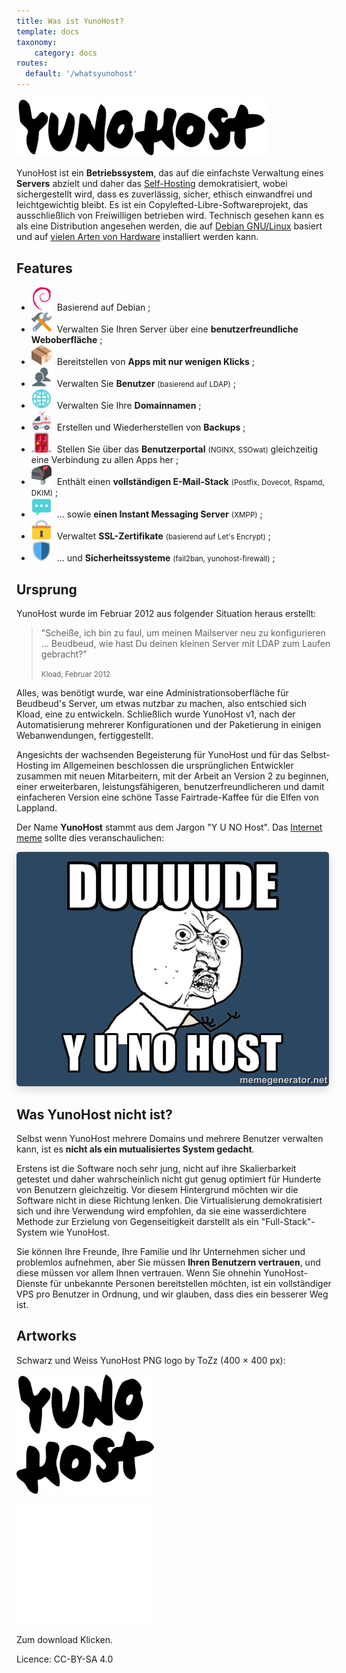 ```yaml
---
title: Was ist YunoHost?
template: docs
taxonomy:
    category: docs
routes:
  default: '/whatsyunohost'
---
```


<img src="/images/YunoHost_logo_vertical.png" width=400>

YunoHost ist ein **Betriebssystem**, das auf die einfachste Verwaltung eines **Servers** abzielt und daher das [Self-Hosting](/selfhosting) demokratisiert, wobei sichergestellt wird, dass es zuverlässig, sicher, ethisch einwandfrei und leichtgewichtig bleibt. Es ist ein Copylefted-Libre-Softwareprojekt, das ausschließlich von Freiwilligen betrieben wird. Technisch gesehen kann es als eine Distribution angesehen werden, die auf [Debian GNU/Linux](https://debian.org) basiert und auf [vielen Arten von Hardware](/install) installiert werden kann.

## Features

- <img src="/images/icon-debian.png" width=32 style="margin-right:5px"> Basierend auf Debian ;
- <img src="/images/icon-tools.png" width=32 style="margin-right:5px" width=64> Verwalten Sie Ihren Server über eine **benutzerfreundliche Weboberfläche** ;
- <img src="/images/icon-package.png" width=32 style="margin-right:5px"> Bereitstellen von **Apps mit nur wenigen Klicks** ;
- <img src="/images/icon-users.png" width=32 style="margin-right:5px"> Verwalten Sie **Benutzer** <small>(basierend auf LDAP)</small> ;
- <img src="/images/icon-globe.png" width=32 style="margin-right:5px"> Verwalten Sie Ihre **Domainnamen** ;
- <img src="/images/icon-medic.png" width=32 style="margin-right:5px"> Erstellen und Wiederherstellen von **Backups** ;
- <img src="/images/icon-door.png" width=32 style="margin-right:5px"> Stellen Sie über das **Benutzerportal** <small>(NGINX, SSOwat)</small> gleichzeitig eine Verbindung zu allen Apps her ;
- <img src="/images/icon-mail.png" width=32 style="margin-right:5px"> Enthält einen **vollständigen E-Mail-Stack** <small>(Postfix, Dovecot, Rspamd, DKIM)</small> ;
- <img src="/images/icon-messaging.png" width=32 style="margin-right:5px"> … sowie **einen Instant Messaging Server** <small>(XMPP)</small> ;
- <img src="/images/icon-lock.png" width=32 style="margin-right:5px"> Verwaltet **SSL-Zertifikate** <small>(basierend auf Let's Encrypt)</small> ;
- <img src="/images/icon-shield.png" width=32 style="margin-right:5px"> … und **Sicherheitssysteme** <small>(fail2ban, yunohost-firewall)</small> ;

## Ursprung

YunoHost wurde im Februar 2012 aus folgender Situation heraus erstellt:

 <blockquote><p>"Scheiße, ich bin zu faul, um meinen Mailserver neu zu konfigurieren ... Beudbeud, wie hast Du deinen kleinen Server mit LDAP zum Laufen gebracht?"</p><small> Kload, Februar 2012</small></blockquote>

Alles, was benötigt wurde, war eine Administrationsoberfläche für Beudbeud's Server, um etwas nutzbar zu machen, also entschied sich Kload, eine zu entwickeln. Schließlich wurde YunoHost v1, nach der Automatisierung mehrerer Konfigurationen und der Paketierung in einigen Webanwendungen, fertiggestellt.

Angesichts der wachsenden Begeisterung für YunoHost und für das Selbst-Hosting im Allgemeinen beschlossen die ursprünglichen Entwickler zusammen mit neuen Mitarbeitern, mit der Arbeit an Version 2 zu beginnen, einer erweiterbaren, leistungsfähigeren, benutzerfreundlicheren und damit einfacheren Version eine schöne Tasse Fairtrade-Kaffee für die Elfen von Lappland.

Der Name **YunoHost** stammt aus dem Jargon "Y U NO Host". Das [Internet meme](https://en.wikipedia.org/wiki/Internet_meme) sollte dies veranschaulichen:
<div class="text-center"><img style="border-radius: 5px; box-shadow: 0 5px 15px rgba(0,0,0,0.15);" src="/images/dude_yunohost.jpg"></div>

## Was YunoHost nicht ist?

Selbst wenn YunoHost mehrere Domains und mehrere Benutzer verwalten kann, ist es **nicht als ein mutualisiertes System gedacht**.

Erstens ist die Software noch sehr jung, nicht auf ihre Skalierbarkeit getestet und daher wahrscheinlich nicht gut genug optimiert für Hunderte von Benutzern gleichzeitig. Vor diesem Hintergrund möchten wir die Software nicht in diese Richtung lenken. Die Virtualisierung demokratisiert sich und ihre Verwendung wird empfohlen, da sie eine wasserdichtere Methode zur Erzielung von Gegenseitigkeit darstellt als ein "Full-Stack"-System wie YunoHost.

Sie können Ihre Freunde, Ihre Familie und Ihr Unternehmen sicher und problemlos aufnehmen, aber Sie müssen **Ihren Benutzern vertrauen**, und diese müssen vor allem Ihnen vertrauen. Wenn Sie ohnehin YunoHost-Dienste für unbekannte Personen bereitstellen möchten, ist ein vollständiger VPS pro Benutzer in Ordnung, und wir glauben, dass dies ein besserer Weg ist.

## Artworks

Schwarz und Weiss YunoHost PNG logo by ToZz (400 × 400 px):

<a href="/images/ynh_logo_black_300dpi.png"><img src="/images/ynh_logo_black_300dpi.png" width=220></a>

<a href="/images/ynh_logo_white_300dpi.png"><img src="/images/ynh_logo_white_300dpi.png" width=220></a>

Zum download Klicken.

Licence: CC-BY-SA 4.0
